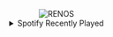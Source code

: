 <div align="center">
<picture>
    <source media="(prefers-color-scheme: dark)" srcset="https://i.ibb.co/4Rr9gKq2/output-gif.gif">
    <source media="(prefers-color-scheme: light)" srcset="https://i.ibb.co/4Rr9gKq2/output-gif.gif">
    <img alt="RENOS" src="https://i.ibb.co/4Rr9gKq2/output-gif.gif">
</picture>
<details>
<summary>Spotify Recently Played</summary>
<img src="https://spotify-recently-played-readme.vercel.app/api?user=31d6d6zerc5ct6kck32na2ozsqf4&unique=1&width=400" alt="Spotify" />
</details>
</div>

<!-- Image deletion URL: https://ibb.co/KxvRzbPD/7136599b5ee53dc060acd77098036a9d -->